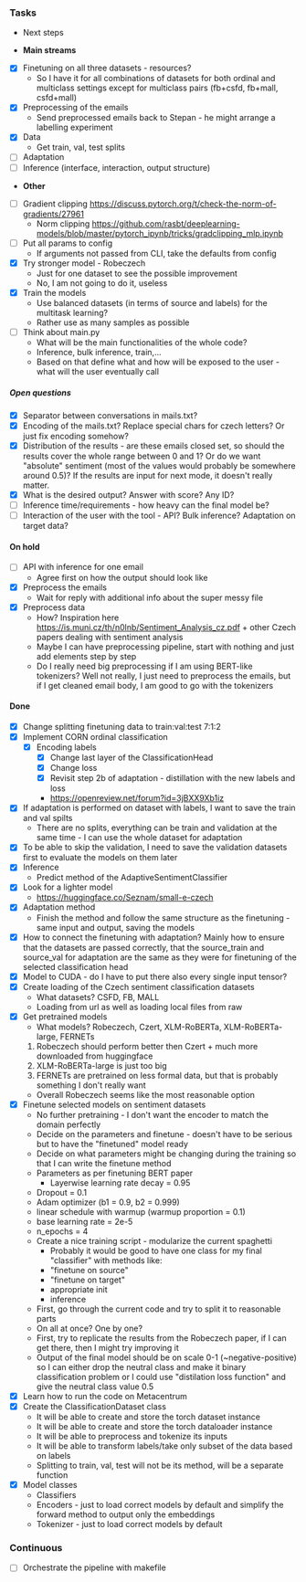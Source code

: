 ### Tasks
* Next steps

* **Main streams**
- [x] Finetuning on all three datasets - resources?
    * So I have it for all combinations of datasets for both ordinal and multiclass settings except for multiclass pairs (fb+csfd, fb+mall, csfd+mall)
- [x] Preprocessing of the emails
    * Send preprocessed emails back to Stepan - he might arrange a labelling experiment
- [x] Data
    * Get train, val, test splits
- [ ] Adaptation
- [ ] Inference (interface, interaction, output structure)

* **Other**
- [ ] Gradient clipping https://discuss.pytorch.org/t/check-the-norm-of-gradients/27961
    * Norm clipping https://github.com/rasbt/deeplearning-models/blob/master/pytorch_ipynb/tricks/gradclipping_mlp.ipynb
- [ ] Put all params to config
    * If arguments not passed from CLI, take the defaults from config
- [x] Try stronger model - Robeczech
    * Just for one dataset to see the possible improvement
    * No, I am not going to do it, useless
- [x] Train the models
    * Use balanced datasets (in terms of source and labels) for the multitask
      learning?
    * Rather use as many samples as possible
- [ ] Think about main.py
    * What will be the main functionalities of the whole code?
    * Inference, bulk inference, train,...
    * Based on that define what and how will be exposed to the user - what will
      the user eventually call

##### Open questions
- [x] Separator between conversations in mails.txt?
- [x] Encoding of the mails.txt? Replace special chars for czech letters? Or just fix encoding somehow?
- [x] Distribution of the results - are these emails closed set, so should the results cover the whole range between 0 and 1? Or do we want "absolute" sentiment (most of the values would probably be somewhere around 0.5)? If the results are input for next mode, it doesn't really matter.
- [x] What is the desired output? Answer with score? Any ID?
- [ ] Inference time/requirements - how heavy can the final model be?
- [ ] Interaction of the user with the tool - API? Bulk inference? Adaptation on target data?

#### On hold
- [ ] API with inference for one email
    * Agree first on how the output should look like
- [x] Preprocess the emails
    * Wait for reply with additional info about the super messy file
- [x] Preprocess data
	* How? Inspiration here https://is.muni.cz/th/n0lnb/Sentiment_Analysis_cz.pdf + other Czech papers dealing with sentiment analysis
	* Maybe I can have preprocessing pipeline, start with nothing and just add elements step by step
	* Do I really need big preprocessing if I am using BERT-like tokenizers? Well not really, I just need to preprocess the emails, but if I get cleaned email body, I am good to go with the tokenizers

#### Done
- [x] Change splitting finetuning data to train:val:test 7:1:2
- [x] Implement CORN ordinal classification
	- [x] Encoding labels
    	- [x] Change last layer of the ClassificationHead
    	- [x] Change loss
    	- [x] Revisit step 2b of adaptation - distillation with the new labels and loss
		* https://openreview.net/forum?id=3jBXX9Xb1iz
- [x] If adaptation is performed on dataset with labels, I want to save the
  train and val spilts
    * There are no splits, everything can be train and validation at the same time - I can use the whole dataset for adaptation
- [x] To be able to skip the validation, I need to save the validation datasets first to evaluate the models on them later
- [x] Inference
    * Predict method of the AdaptiveSentimentClassifier
- [x] Look for a lighter model
    * https://huggingface.co/Seznam/small-e-czech
- [x] Adaptation method
    * Finish the method and follow the same structure as the finetuning - same
      input and output, saving the models
- [x] How to connect the finetuning with adaptation? Mainly how to ensure that
  the datasets are passed correctly, that the source_train and source_val for
  adaptation are the same as they were for finetuning of the selected
  classification head
- [x] Model to CUDA - do I have to put there also every single input tensor?
- [x] Create loading of the Czech sentiment classification datasets
	* What datasets? CSFD, FB, MALL
	* Loading from url as well as loading local files from raw
- [x] Get pretrained models
	* What models? Robeczech, Czert, XLM-RoBERTa, XLM-RoBERTa-large, FERNETs
    1. Robeczech should perform better then Czert + much more downloaded from huggingface
    2. XLM-RoBERTa-large is just too big
    3. FERNETs are pretrained on less formal data, but that is probably something I don't really want
    * Overall Robeczech seems like the most reasonable option
- [x] Finetune selected models on sentiment datasets
    * No further pretraining - I don't want the encoder to match the domain perfectly
    * Decide on the parameters and finetune - doesn't have to be serious but to have the "finetuned" model ready
    * Decide on what parameters might be changing during the training so that I can write the finetune method
    * Parameters as per finetuning BERT paper
    	* Layerwise learning rate decay = 0.95
	* Dropout = 0.1
	* Adam optimizer (b1 = 0.9, b2 = 0.999)
	* linear schedule with warmup (warmup proportion = 0.1)
	* base learning rate = 2e-5
	* n_epochs = 4
    * Create a nice training script - modularize the current spaghetti
    	- Probably it would be good to have one class for my final "classifier" with methods like:
		- "finetune on source"
		- "finetune on target"
		- appropriate init
		- inference
	- First, go through the current code and try to split it to reasonable parts
    * On all at once? One by one?
    * First, try to replicate the results from the Robeczech paper, if I can get there, then I might try improving it
    * Output of the final model should be on scale 0-1 (~negative-positive) so I can either drop the neutral class and make it binary classification problem or I could use "distilation loss function" and give the neutral class value 0.5
- [x] Learn how to run the code on Metacentrum
- [x] Create the ClassificationDataset class
    * It will be able to create and store the torch dataset instance
    * It will be able to create and store the torch dataloader instance
    * It will be able to preprocess and tokenize its inputs
    * It will be able to transform labels/take only subset of the data based on labels
    * Splitting to train, val, test will not be its method, will be a separate function
- [x] Model classes
    * Classifiers
    * Encoders - just to load correct models by default and simplify the forward method to output only the embeddings
    * Tokenizer - just to load correct models by default


### Continuous
- [ ] Orchestrate the pipeline with makefile

